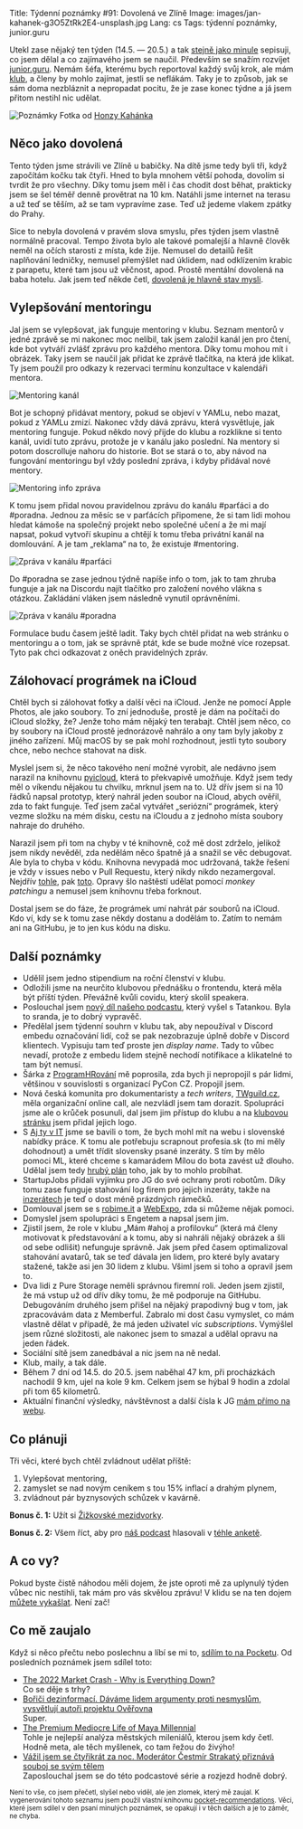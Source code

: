 Title: Týdenní poznámky #91: Dovolená ve Zlíně
Image: images/jan-kahanek-g3O5ZtRk2E4-unsplash.jpg
Lang: cs
Tags: týdenní poznámky, junior.guru


Utekl zase nějaký ten týden (14.5. — 20.5.) a tak [stejně jako minule]({filename}2022-05-13_tydenni-poznamky-90-zmeny-v-mentoringu-a-stream-na-youtube.md) sepisuji, co jsem dělal a co zajímavého jsem se naučil. Především se snažím rozvíjet [junior.guru](https://junior.guru/). Nemám šéfa, kterému bych reportoval každý svůj krok, ale mám [klub](https://junior.guru/club/), a členy by mohlo zajímat, jestli se neflákám. Taky je to způsob, jak se sám doma nezbláznit a nepropadat pocitu, že je zase konec týdne a já jsem přitom nestihl nic udělat.

![Poznámky]({static}/images/jan-kahanek-g3O5ZtRk2E4-unsplash.jpg)
Fotka od [Honzy Kahánka](https://unsplash.com/@honza_kahanek)


## Něco jako dovolená

Tento týden jsme strávili ve Zlíně u babičky. Na dítě jsme tedy byli tři, když započítám kočku tak čtyři. Hned to byla mnohem větší pohoda, dovolím si tvrdit že pro všechny. Díky tomu jsem měl i čas chodit dost běhat, prakticky jsem se šel téměř denně provětrat na 10 km. Natáhli jsme internet na terasu a už teď se těším, až se tam vypravíme zase. Teď už jedeme vlakem zpátky do Prahy.

Sice to nebyla dovolená v pravém slova smyslu, přes týden jsem vlastně normálně pracoval. Tempo života bylo ale takové pomalejší a hlavně člověk neměl na očích starosti z místa, kde žije. Nemusel do detailů řešit naplňování ledničky, nemusel přemýšlet nad úklidem, nad odklízením krabic z parapetu, které tam jsou už věčnost, apod. Prostě mentální dovolená na baba hotelu. Jak jsem teď někde četl, [dovolená je hlavně stav mysli](https://a2larm.cz/2021/09/dovolena-je-zmena-stavu-mysli-nezalezi-kde-jste-rika-fotografka-ktera-se-rekreovala-na-sidlisti-dablice/).


## Vylepšování mentoringu

Jal jsem se vylepšovat, jak funguje mentoring v klubu. Seznam mentorů v jedné zprávě se mi nakonec moc nelíbil, tak jsem založil kanál jen pro čtení, kde bot vytváří zvlášť zprávu pro každého mentora. Díky tomu mohou mít i obrázek. Taky jsem se naučil jak přidat ke zprávě tlačítka, na která jde klikat. Ty jsem použil pro odkazy k rezervaci termínu konzultace v kalendáři mentora.

![Mentoring kanál]({static}/images/mentoring-kanal.png)

Bot je schopný přidávat mentory, pokud se objeví v YAMLu, nebo mazat, pokud z YAMLu zmizí. Nakonec vždy dává zprávu, která vysvětluje, jak mentoring funguje. Pokud někdo nový přijde do klubu a rozklikne si tento kanál, uvidí tuto zprávu, protože je v kanálu jako poslední. Na mentory si potom doscrolluje nahoru do historie. Bot se stará o to, aby návod na fungování mentoringu byl vždy poslední zpráva, i kdyby přidával nové mentory.

![Mentoring info zpráva]({static}/images/mentoring-info.png)

K tomu jsem přidal novou pravidelnou zprávu do kanálu #parťáci a do #poradna. Jednou za měsíc se v parťácích připomene, že si tam lidi mohou hledat kámoše na společný projekt nebo společné učení a že mi mají napsat, pokud vytvoří skupinu a chtějí k tomu třeba privátní kanál na domlouvání. A je tam „reklama“ na to, že existuje #mentoring.

![Zpráva v kanálu #parťáci]({static}/images/partaci-info.png)

Do #poradna se zase jednou týdně napíše info o tom, jak to tam zhruba funguje a jak na Discordu najít tlačítko pro založení nového vlákna s otázkou. Zakládání vláken jsem následně vynutil oprávněními.

![Zpráva v kanálu #poradna]({static}/images/poradna-info.png)

Formulace budu časem ještě ladit. Taky bych chtěl přidat na web stránku o mentoringu a o tom, jak se správně ptát, kde se bude možné více rozepsat. Tyto pak chci odkazovat z oněch pravidelných zpráv.


## Zálohovací prográmek na iCloud

Chtěl bych si zálohovat fotky a další věci na iCloud. Jenže ne pomocí Apple Photos, ale jako soubory. To zní jednoduše, prostě je dám na počítači do iCloud složky, že? Jenže toho mám nějaký ten terabajt. Chtěl jsem něco, co by soubory na iCloud prostě jednorázově nahrálo a ony tam byly jakoby z jiného zařízení. Můj macOS by se pak mohl rozhodnout, jestli tyto soubory chce, nebo nechce stahovat na disk.

Myslel jsem si, že něco takového není možné vyrobit, ale nedávno jsem narazil na knihovnu [pyicloud](https://github.com/picklepete/pyicloud), která to překvapivě umožňuje. Když jsem tedy měl o víkendu nějakou tu chvilku, mrknul jsem na to. Už dřív jsem si na 10 řádků napsal prototyp, který nahrál jeden soubor na iCloud, abych ověřil, zda to fakt funguje. Teď jsem začal vytvářet „seriózní“ prográmek, který vezme složku na mém disku, cestu na iCloudu a z jednoho místa soubory nahraje do druhého.

Narazil jsem při tom na chyby v té knihovně, což mě dost zdrželo, jelikož jsem nikdy nevěděl, zda nedělám něco špatně já a snažil se věc debugovat. Ale byla to chyba v kódu. Knihovna nevypadá moc udržovaná, takže řešení je vždy v issues nebo v Pull Requestu, který nikdy nikdo nezamergoval. Nejdřív [tohle](https://github.com/picklepete/pyicloud/issues/326#issuecomment-1126925582=), pak [toto](https://github.com/picklepete/pyicloud/issues/337). Opravy šlo naštěstí udělat pomocí _monkey patchingu_ a nemusel jsem knihovnu třeba forknout.

Dostal jsem se do fáze, že prográmek umí nahrát pár souborů na iCloud. Kdo ví, kdy se k tomu zase někdy dostanu a dodělám to. Zatím to nemám ani na GitHubu, je to jen kus kódu na disku.


## Další poznámky

- Udělil jsem jedno stipendium na roční členství v klubu.
- Odložili jsme na neurčito klubovou přednášku o frontendu, která měla být příští týden. Převážně kvůli covidu, který skolil speakera.
- Poslouchal jsem [nový díl našeho podcastu](https://junior.guru/podcast/), který vyšel s Tatankou. Byla to sranda, je to dobrý vypravěč.
- Předělal jsem týdenní souhrn v klubu tak, aby nepoužíval v Discord embedu označování lidí, což se pak nezobrazuje úplně dobře v Discord klientech. Vypisuju tam teď proste jen _display name_. Tady to vůbec nevadí, protože z embedu lidem stejně nechodí notifikace a klikatelné to tam být nemusí.
- Šárka z [ProgramHRování](https://www.programhrovani.cz/) mě poprosila, zda bych ji nepropojil s pár lidmi, většinou v souvislosti s organizací PyCon CZ. Propojil jsem.
- Nová česká komunita pro dokumentaristy a _tech writers_, [TWguild.cz](https://www.twguild.cz/), měla organizační online call, ale nezvládl jsem tam dorazit. Spolupráci jsme ale o krůček posunuli, dal jsem jim přístup do klubu a na [klubovou stránku](https://junior.guru/club/) jsem přidal jejich logo.
- S [Aj ty v IT](https://ajtyvit.sk/) jsme se bavili o tom, že bych mohl mít na webu i slovenské nabídky práce. K tomu ale potřebuju scrapnout profesia.sk (to mi měly dohodnout) a umět třídit slovensky psané inzeráty. S tím by mělo pomoci ML, které chceme s kamarádem Mílou do bota zavést už dlouho. Udělal jsem tedy [hrubý plán](https://github.com/honzajavorek/junior.guru/issues/862) toho, jak by to mohlo probíhat.
- StartupJobs přidali vyjímku pro JG do své ochrany proti robotům. Díky tomu zase funguje stahování log firem pro jejich inzeráty, takže na [inzerátech](https://junior.guru/jobs/) je teď o dost méně prázdných rámečků.
- Domlouval jsem se s [robime.it](https://robime.it/) a [WebExpo](https://www.webexpo.net/), zda si můžeme nějak pomoci.
- Domyslel jsem spolupráci s Engetem a napsal jsem jim.
- Zjistil jsem, že role v klubu „Mám #ahoj a profilovku“ (která má členy motivovat k představování a k tomu, aby si nahráli nějaký obrázek a šli od sebe odlišit) nefunguje správně. Jak jsem před časem optimalizoval stahování avatarů, tak se teď dávala jen lidem, pro které byly avatary stažené, takže asi jen 30 lidem z klubu. Všiml jsem si toho a opravil jsem to.
- Dva lidi z Pure Storage neměli správnou firemní roli. Jeden jsem zjistil, že má vstup už od dřív díky tomu, že mě podporuje na GitHubu. Debugováním druhého jsem přišel na nějaký prapodivný bug v tom, jak zpracovávám data z Memberful. Zabralo mi dost času vymyslet, co mám vlastně dělat v případě, že má jeden uživatel víc _subscriptions_. Vymýšlel jsem různé složitosti, ale nakonec jsem to smazal a udělal opravu na jeden řádek.
- Sociální sítě jsem zanedbával a nic jsem na ně nedal.
- Klub, maily, a tak dále.
- Během 7 dní od 14.5. do 20.5. jsem naběhal 47 km, při procházkách nachodil 9 km, ujel na kole 9 km. Celkem jsem se hýbal 9 hodin a zdolal při tom 65 kilometrů.
- Aktuální finanční výsledky, návštěvnost a další čísla k JG [mám přímo na webu](https://junior.guru/open/).


## Co plánuji

Tři věci, které bych chtěl zvládnout udělat příště:

1. Vylepšovat mentoring,
2. zamyslet se nad novým ceníkem s tou 15% inflací a drahým plynem,
3. zvládnout pár byznysových schůzek v kavárně.

**Bonus č. 1:** Užít si [Žižkovské mezidvorky](https://www.facebook.com/events/756977309009547/).

**Bonus č. 2:** Všem říct, aby pro [náš podcast](https://junior.guru/podcast/) hlasovali v [téhle anketě](https://www.podcastroku.cz/#hlasov%C3%A1n%C3%AD).


## A co vy?

Pokud byste čistě náhodou měli dojem, že jste oproti mě za uplynulý týden vůbec nic nestihli, tak mám pro vás skvělou zprávu! V klidu se na ten dojem [můžete vykašlat]({filename}2020-06-04_neni-to-zavod.md). Není zač!


## Co mě zaujalo

Když si něco přečtu nebo poslechnu a líbí se mi to, [sdílím to na Pocketu](https://getpocket.com/@honzajavorek). Od posledních poznámek jsem sdílel toto:

- [The 2022 Market Crash - Why is Everything Down?](https://www.youtube.com/watch?v=ddWr9dPGqDA)<br>Co se děje s trhy?
- [Bořiči dezinformací. Dáváme lidem argumenty proti nesmyslům, vysvětlují autoři projektu Ověřovna](https://www.mujrozhlas.cz/rapi/view/episode/0e1bf90d-12bb-3df9-95c8-3c738d170960)<br>Super.
- [The Premium Mediocre Life of Maya Millennial](https://www.ribbonfarm.com/2017/08/17/the-premium-mediocre-life-of-maya-millennial/)<br>Tohle je nejlepší analýza městských mileniálů, kterou jsem kdy četl. Hodně meta, ale těch myšlenek, co tam řežou do živýho!
- [Vážil jsem se čtyřikrát za noc. Moderátor Čestmír Strakatý přiznává souboj se svým tělem](https://www.mujrozhlas.cz/rapi/view/episode/b78d8bac-074c-3ce4-b97e-aebcd6841ddd)<br>Zaposlouchal jsem se do této podcastové série a rozjezd hodně dobrý.

<small>Není to vše, co jsem přečetl, slyšel nebo viděl, ale jen zlomek, který mě zaujal. K vygenerování tohoto seznamu jsem použil vlastní knihovnu <a href="https://pypi.org/project/pocket-recommendations/">pocket-recommendations</a>. Věci, které jsem sdílel v den psaní minulých poznámek, se opakují i v těch dalších a je to záměr, ne chyba.</small>
